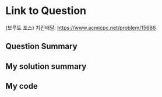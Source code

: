 # Link to Question
(브루트 포스) 치킨배달: https://www.acmicpc.net/problem/15686

## Question Summary

## My solution summary

## My code

